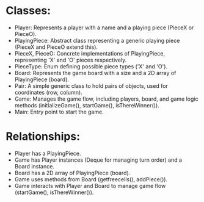 # Classes:

- Player: Represents a player with a name and a playing piece (PieceX or PieceO).
- PlayingPiece: Abstract class representing a generic playing piece (PieceX and PieceO extend this).
- PieceX, PieceO: Concrete implementations of PlayingPiece, representing 'X' and 'O' pieces respectively.
- PieceType: Enum defining possible piece types ('X' and 'O').
- Board: Represents the game board with a size and a 2D array of PlayingPiece (board).
- Pair: A simple generic class to hold pairs of objects, used for coordinates (row, column).
- Game: Manages the game flow, including players, board, and game logic methods (initializeGame(), startGame(), isThereWinner()).
- Main: Entry point to start the game.

# Relationships:

- Player has a PlayingPiece.
- Game has Player instances (Deque<Player> for managing turn order) and a Board instance.
- Board has a 2D array of PlayingPiece (board).
- Game uses methods from Board (getfreecells(), addPiece()).
- Game interacts with Player and Board to manage game flow (startGame(), isThereWinner()).
